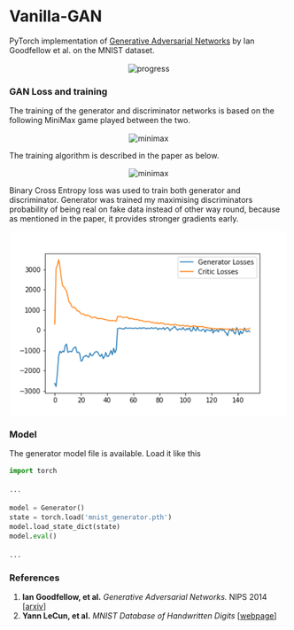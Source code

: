 # Vanilla-GAN

PyTorch implementation of [Generative Adversarial Networks](https://arxiv.org/abs/1406.2661) by Ian Goodfellow et al. on the MNIST dataset.

<div align='center'>
   <img src="img/progress.gif" alt="progress" align='center' width='240'/>
</div>

### GAN Loss and training
The training of the generator and discriminator networks is based on the following MiniMax game played between the two.


<div align='center'>
   <img src="img/minmax.png" alt="minimax" align='center' width='600'/>
</div>


The training algorithm is described in the paper as below.


<div align='center'>
   <img src="img/algo.png" alt="minimax" align='center' width='600'/>
</div>


Binary Cross Entropy loss was used to train both generator and discriminator. Generator was trained my maximising discriminators probability of being real on fake data instead of other way round, because as mentioned in the paper, it provides stronger gradients early.


<div align='center'>
   <img src="img/loss.png" alt="loss_curve" align='center' width="500"/>
</div>

### Model

The generator model file is available. Load it like this
```python
import torch

...

model = Generator()
state = torch.load('mnist_generator.pth')
model.load_state_dict(state)
model.eval()

...
```


### References
1. **Ian Goodfellow, et al.** *Generative Adversarial Networks.* NIPS 2014 [[arxiv](https://arxiv.org/abs/1406.2661)]
2. **Yann LeCun, et al.** *MNIST Database of Handwritten Digits* [[webpage](https://yann.lecun.com/exdb/mnist/)]

